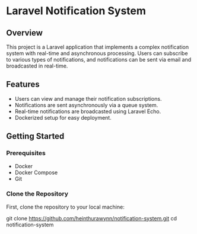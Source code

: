 # Laravel Notification System

## Overview

This project is a Laravel application that implements a complex notification system with real-time and asynchronous processing. Users can subscribe to various types of notifications, and notifications can be sent via email and broadcasted in real-time.

## Features

- Users can view and manage their notification subscriptions.
- Notifications are sent asynchronously via a queue system.
- Real-time notifications are broadcasted using Laravel Echo.
- Dockerized setup for easy deployment.

## Getting Started

### Prerequisites

- Docker
- Docker Compose
- Git

### Clone the Repository

First, clone the repository to your local machine:

git clone https://github.com/heinthurawynn/notification-system.git
cd notification-system
